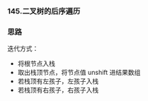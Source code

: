### 145.二叉树的后序遍历

### 思路

迭代方式：

- 将根节点入栈
- 取出栈顶节点，将节点值 unshift 进结果数组
- 若栈顶有左孩子，左孩子入栈
- 若栈顶有右孩子，右孩子入栈
